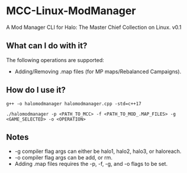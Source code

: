 # MCC-Linux-ModManager
A Mod Manager CLI for Halo: The Master Chief Collection on Linux. v0.1

## What can I do with it?
The following operations are supported:
- Adding/Removing .map files (for MP maps/Rebalanced Campaigns).

## How do I use it?
```
g++ -o halomodmanager halomodmanager.cpp -std=c++17

./halomodmanager -p <PATH_TO_MCC> -f <PATH_TO_MOD_.MAP_FILES> -g <GAME_SELECTED> -o <OPERATION>
```

## Notes
- -g compiler flag args can either be halo1, halo2, halo3, or haloreach.
- -o compiler flag args can be add, or rm.
- Adding .map files requires the -p, -f, -g, and -o flags to be set.
